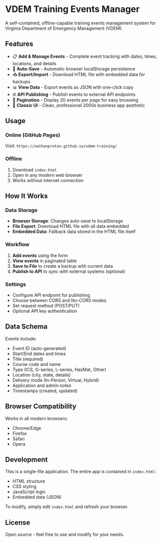 # VDEM Training Events Manager

A self-contained, offline-capable training events management system for Virginia Department of Emergency Management (VDEM).

## Features

- 📋 **Add & Manage Events** - Complete event tracking with dates, times, locations, and details
- 💾 **Auto-Save** - Automatic browser localStorage persistence
- 📥 **Export/Import** - Download HTML file with embedded data for backups
- 📊 **View Data** - Export events as JSON with one-click copy
- 🌐 **API Publishing** - Publish events to external API endpoints
- 📄 **Pagination** - Display 20 events per page for easy browsing
- 🎨 **Classic UI** - Clean, professional 2000s business app aesthetic

## Usage

### Online (GitHub Pages)
Visit: `https://nathanproton.github.io/vdem-training/`

### Offline
1. Download `index.html`
2. Open in any modern web browser
3. Works without internet connection

## How It Works

### Data Storage
- **Browser Storage**: Changes auto-save to localStorage
- **File Export**: Download HTML file with all data embedded
- **Embedded Data**: Fallback data stored in the HTML file itself

### Workflow
1. **Add events** using the form
2. **View events** in paginated table
3. **Save to File** to create a backup with current data
4. **Publish to API** to sync with external systems (optional)

### Settings
- Configure API endpoint for publishing
- Choose between CORS and No-CORS modes
- Set request method (POST/PUT)
- Optional API key authentication

## Data Schema

Events include:
- Event ID (auto-generated)
- Start/End dates and times
- Title (required)
- Course code and name
- Type (ICS, G-series, L-series, HazMat, Other)
- Location (city, state, details)
- Delivery mode (In-Person, Virtual, Hybrid)
- Application and admin notes
- Timestamps (created, updated)

## Browser Compatibility

Works in all modern browsers:
- Chrome/Edge
- Firefox
- Safari
- Opera

## Development

This is a single-file application. The entire app is contained in `index.html`:
- HTML structure
- CSS styling
- JavaScript logic
- Embedded data (JSON)

To modify, simply edit `index.html` and refresh your browser.

## License

Open source - feel free to use and modify for your needs.
